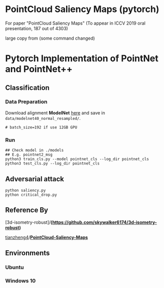 # PointCloud Saliency Maps (pytorch)
For paper "PointCloud Saliency Maps" (To appear in ICCV 2019 oral presentation, 187 out of 4303)

large copy from (some command changed)

# Pytorch Implementation of PointNet and PointNet++ 


## Classification
### Data Preparation
Download alignment **ModelNet** [here](https://shapenet.cs.stanford.edu/media/modelnet40_normal_resampled.zip) and save in `data/modelnet40_normal_resampled/`.

```
# batch_size=192 if use 12GB GPU
```

### Run
```
## Check model in ./models 
## E.g. pointnet2_msg
python3 train_cls.py --model pointnet_cls --log_dir pointnet_cls
python3 test_cls.py --log_dir pointnet_cls
```

## Adversarial attack

```
python saliency.py
python critical_drop.py
```




## Reference By
[3d-isometry-robust]/**(https://github.com/skywalker6174/3d-isometry-robust)**

[tianzheng4](https://github.com/tianzheng4)/**[PointCloud-Saliency-Maps](https://github.com/tianzheng4/PointCloud-Saliency-Maps)**

## Environments
### Ubuntu
### Windows 10
